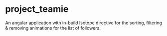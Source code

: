 # project_teamie
An angular application with in-build Isotope directive for the sorting, filtering &amp; removing animations for the list of followers.
